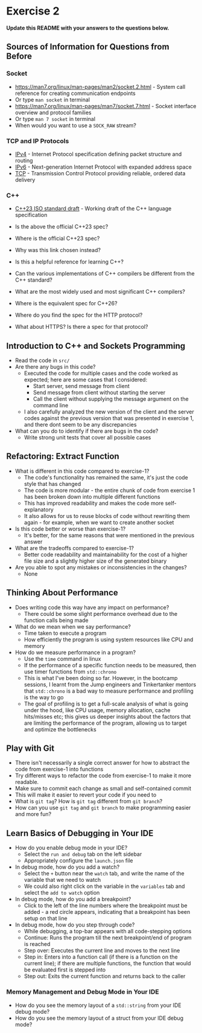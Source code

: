 # Exercise 2

**Update this README with your answers to the questions below.**

## Sources of Information for Questions from Before

### Socket 
- https://man7.org/linux/man-pages/man2/socket.2.html - System call reference
  for creating communication endpoints
- Or type `man socket` in terminal
- https://man7.org/linux/man-pages/man7/socket.7.html - Socket interface 
  overview and protocol families
- Or type `man 7 socket` in terminal
- When would you want to use a `SOCK_RAW` stream?

### TCP and IP Protocols
- [IPv4](https://www.rfc-editor.org/info/rfc791) - Internet Protocol 
  specification defining packet structure and routing
- [IPv6](https://www.rfc-editor.org/info/rfc8200) - Next-generation Internet 
  Protocol with expanded address space
- [TCP](https://datatracker.ietf.org/doc/html/rfc9293) - Transmission Control 
  Protocol providing reliable, ordered data delivery
    
### C++
- [C++23 ISO standard draft](https://www.open-std.org/jtc1/sc22/wg21/docs/papers/2023/n4950.pdf) - 
  Working draft of the C++ language specification
- Is the above the official C++23 spec? 
- Where is the official C++23 spec?
- Why was this link chosen instead?
- Is this a helpful reference for learning C++?
- Can the various implementations of C++ compilers be different from the
  C++ standard?
- What are the most widely used and most significant C++ compilers?
- Where is the equivalent spec for C++26?

- Where do you find the spec for the HTTP protocol?
- What about HTTPS? Is there a spec for that protocol?

## Introduction to C++ and Sockets Programming

- Read the code in `src/`
- Are there any bugs in this code?
  - Executed the code for multiple cases and the code worked as expected; here are some cases that I considered:
    - Start server, send message from client
    - Send message from client without starting the server
    - Call the client without supplying the message argument on the command line  
  - I also carefully analyzed the new version of the client and the server codes against the previous version that was presented in exercise 1, and there dont seem to be any discrepancies
- What can you do to identify if there are bugs in the code?
  - Write strong unit tests that cover all possible cases

## Refactoring: Extract Function

- What is different in this code compared to exercise-1?
  - The code's functionality has remained the same, it's just the code style that has changed
  - The code is more modular - the entire chunk of code from exercise 1 has been broken down into multiple different functions
  - This has improved readability and makes the code more self-explanatory
  - It also allows for us to reuse blocks of code without rewriting them again - for example, when we want to create another socket
- Is this code better or worse than exercise-1?
  - It's better, for the same reasons that were mentioned in the previous answer
- What are the tradeoffs compared to exercise-1?
  - Better code readability and maintainability for the cost of a higher file size and a slightly higher size of the generated binary
- Are you able to spot any mistakes or inconsistencies in the changes?
  - None
## Thinking About Performance

- Does writing code this way have any impact on performance?
  - There could be some slight performance overhead due to the function calls being made
- What do we mean when we say performance?
  - Time taken to execute a program
  - How efficiently the program is using system resources like CPU and memory
- How do we measure performance in a program?
  - Use the `time` command in linux
  - If the performance of a specific function needs to be measured, then use timer functions from `std::chrono` 
  - This is what I've been doing so far. However, in the bootcamp sessions, I learnt from the Jump engineers and Tinkertanker mentors that `std::chrono` is a bad way to measure performance and profiling is the way to go
  - The goal of profiling is to get a full-scale analysis of what is going under the hood, like CPU usage, memory allocation, cache hits/misses etc; this gives us deeper insights about the factors that are limiting the performance of the program, allowing us to target and optimize the bottlenecks

## Play with Git

- There isn't necessarily a single correct answer for how to abstract the 
  code from exercise-1 into functions
- Try different ways to refactor the code from exercise-1 to make it more
  readable.
- Make sure to commit each change as small and self-contained commit
- This will make it easier to revert your code if you need to
- What is `git tag`? How is `git tag` different from `git branch`?
- How can you use `git tag` and `git branch` to make programming easier and
  more fun?

## Learn Basics of Debugging in Your IDE

- How do you enable debug mode in your IDE?
  - Select the `run and debug` tab on the left sidebar
  - Appropriately configure the `launch.json` file
- In debug mode, how do you add a watch?
  - Select the `+` button near the `watch` tab, and write the name of the variable that we need to watch
  - We could also right click on the variable in the `variables` tab and select the `add to watch` option 
- In debug mode, how do you add a breakpoint?
  - Click to the left of the line numbers where the breakpoint must be added - a red circle appears, indicating that a breakpoint has been setup on that line
- In debug mode, how do you step through code?
  - While debugging, a top-bar appears with all code-stepping options
  - Continue: Runs the program till the next breakpoint/end of program is reached
  - Step over: Executes the current line and moves to the next line
  - Step in: Enters into a function call (if there is a function on the current line); if there are multiple functions, the function that would be evaluated first is stepped into
  - Step out: Exits the current function and returns back to the caller

### Memory Management and Debug Mode in Your IDE

- How do you see the memory layout of a `std::string` from your IDE debug mode?
- How do you see the memory layout of a struct from your IDE debug mode?